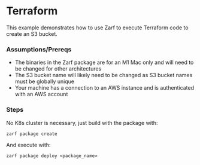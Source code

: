 # Terraform
This example demonstrates how to use Zarf to execute Terraform code to create an S3 bucket.

### Assumptions/Prereqs
- The binaries in the Zarf package are for an M1 Mac only and will need to be changed for other architectures
- The S3 bucket name will likely need to be changed as S3 bucket names must be globally unique
- Your machine has a connection to an AWS instance and is authenticated with an AWS account

### Steps

No K8s cluster is necessary, just build with the package with:

`zarf package create`

And execute with:

`zarf package deploy <package_name>`
